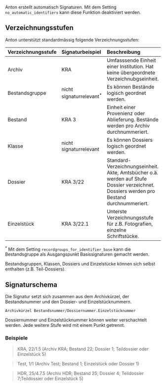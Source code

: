 Anton erstellt automatisch Signaturen. Mit dem Setting `no_automatic_identifiers` kann diese Funktion deaktiviert werden.

## Verzeichnungsstufen

Anton unterstützt standardmässig folgende Verzeichnungsstufen:

|Verzeichnungsstufe|Signaturbeispiel|Beschreibung|kann enthalten|
|:---------------- |:---------------|:-----------|:-------------|
| Archiv | KRA | Umfasssende Einheit einer Institution. Hat keine übergeordnete Verzeichnubgseinheit. | Bestandsgruppe, Bestand |
|Bestandsgruppe	|nicht signaturrelevant<sup>*</sup>| Es können Bestände logisch geordnet werden.|	Bestandsgruppe, Bestand|
|Bestand|KRA 3|Einheit einer Provenienz oder Ablieferung. Bestände werden pro Archiv durchnummeriert.|Klasse, Dossier, Einzelstück|
|Klasse|nicht signaturrelevant|Es können Dossiers logisch geordnet werden.|	Klasse, Dossier, Einzelstück|
|Dossier|KRA 3/22|Standard-Verzeichnungseinheit. Akte, Amtsbücher o.ä. werden auf Stufe Dossier verzeichnet. Dossiers werden pro Bestand durchnummeriert.|	Dossier, Einzelstück|
|Einzelstück|KRA 3/22.1|Unterste Verzeichnungsstufe für z.B. Fotografien, einzelne Schriftstücke.

<sup>*</sup> Mit dem Setting `recordgroups_for_identifier_base` kann die Bestandsgruppe als Ausgangspunkt Basissignaturen gemacht werden.

Bestandsgruppen, Klassen, Dossiers und Einzelstücke können sich selbst enthalten (z.B. Teil-Dossiers).

## Signaturschema
Die Signatur setzt sich zusammen aus dem Archivkürzel, der Bestandsnummer und den Dossier- und Einzelstücknummern.

```
Archivkürzel Bestandsnummer/Dossiernummer.Einzelstücknummer
```

Dossiernummer und Einzelstücknummer können weiter verschachtelt werden. Jede weitere Stufe wird mit einem Punkt getrennt.

### Beispiele
> KRA, 22/1.5     (Archiv KRA;  Bestand 22; Dossier 1; Teildossier oder Einzelstück 5)

> Test, 1/1       (Archiv Test; Bestand  1; Einzelstück oder Dossier 1)

> HDR, 25/4.7.5   (Archiv HDR;  Bestand 25; Dossier 4; Teildossier 7;Teildossier oder Einzelstück 5)
